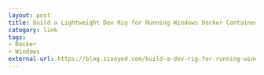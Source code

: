 ```yaml
---
layout: post
title: Build a Lightweight Dev Rig for Running Windows Docker Containers
category: link
tags:
- Docker
- Windows
external-url: https://blog.sixeyed.com/build-a-dev-rig-for-running-windows-docker-containers/
---
```

